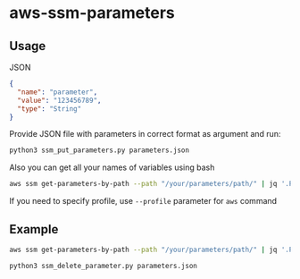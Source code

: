 # aws-ssm-parameters

## Usage
JSON
```json
{
  "name": "parameter",
  "value": "123456789",
  "type": "String"
}
```
Provide JSON file with parameters in correct format as argument and run:
```python
python3 ssm_put_parameters.py parameters.json
```
Also you can get all your names of variables using bash
```bash
aws ssm get-parameters-by-path --path "/your/parameters/path/" | jq '.Parameters | [.[] | {name: .Name, value:.Value, type:.Type}]'
```
If you need to specify profile, use `--profile` parameter for `aws` command

## Example
```bash
aws ssm get-parameters-by-path --path "/your/parameters/path/" | jq '.Parameters | [.[] | {name: .Name, value:.Value, type:.Type}]' > parameters.json
```
```bash
python3 ssm_delete_parameter.py parameters.json
```
